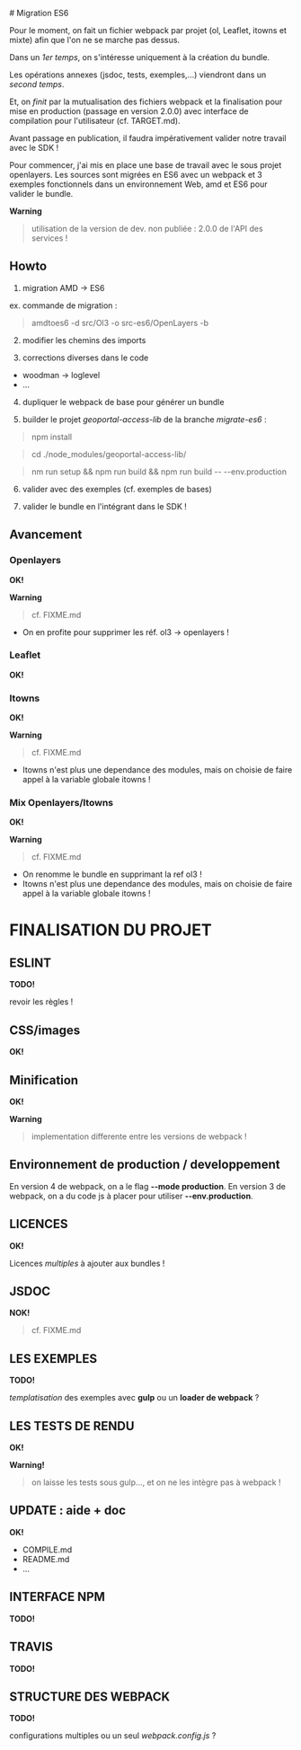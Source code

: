 # Migration ES6

Pour le moment, on fait un fichier webpack par projet (ol, Leaflet, itowns et mixte)
afin que l'on ne se marche pas dessus.

Dans un *1er temps*, on s'intéresse uniquement à la création du bundle.

Les opérations annexes (jsdoc, tests, exemples,...) viendront dans un *second temps*.

Et, on *finit* par la mutualisation des fichiers webpack et la finalisation pour mise en production (passage en version 2.0.0) avec interface de compilation pour l'utilisateur (cf. TARGET.md).

Avant passage en publication, il faudra impérativement valider notre travail avec le SDK !

Pour commencer, j'ai mis en place une base de travail avec le sous projet openlayers.
Les sources sont migrées en ES6 avec un webpack et 3 exemples fonctionnels
dans un environnement Web, amd et ES6 pour valider le bundle.

**Warning**
> utilisation de la version de dev. non publiée : 2.0.0 de l'API des services !

## Howto

1. migration AMD -> ES6

  ex. commande de migration :
> amdtoes6 -d src/Ol3 -o src-es6/OpenLayers -b

2. modifier les chemins des imports

3. corrections diverses dans le code
  - woodman -> loglevel
  - ...

4. dupliquer le webpack de base pour générer un bundle

5. builder le projet  *geoportal-access-lib* de la branche *migrate-es6* :

  > npm install

  > cd ./node_modules/geoportal-access-lib/

  > nm run setup && npm run build && npm run build -- --env.production

6. valider avec des exemples (cf. exemples de bases)

7. valider le bundle en l'intégrant dans le SDK !

## Avancement

### Openlayers

**OK!**

**Warning**
> cf. FIXME.md
- On en profite pour supprimer les réf. ol3 -> openlayers !

### Leaflet

**OK!**

### Itowns

**OK!**

**Warning**
> cf. FIXME.md
- Itowns n'est plus une dependance des modules,
mais on choisie de faire appel à la variable globale itowns !

### Mix Openlayers/Itowns

**OK!**

**Warning**
> cf. FIXME.md
- On renomme le bundle en supprimant la ref ol3 !
- Itowns n'est plus une dependance des modules,
mais on choisie de faire appel à la variable globale itowns !


# FINALISATION DU PROJET

## ESLINT

**TODO!**

revoir les règles !

## CSS/images

**OK!**

## Minification

**OK!**

**Warning**
> implementation differente entre les versions de webpack !

## Environnement de production / developpement

En version 4 de webpack, on a le flag **--mode production**.
En version 3 de webpack, on a du code js à placer pour utiliser **--env.production**.

## LICENCES

**OK!**

Licences *multiples* à ajouter aux bundles !

## JSDOC

**NOK!**
> cf. FIXME.md

## LES EXEMPLES

**TODO!**

*templatisation* des exemples avec **gulp** ou un **loader de webpack** ?

## LES TESTS DE RENDU

**OK!**

**Warning!**
> on laisse les tests sous gulp..., et on ne les intègre pas à webpack !

## UPDATE : aide + doc

**OK!**

- COMPILE.md
- README.md
- ...

## INTERFACE NPM

**TODO!**

## TRAVIS

**TODO!**

## STRUCTURE DES WEBPACK

**TODO!**

configurations multiples ou un seul *webpack.config.js* ?
